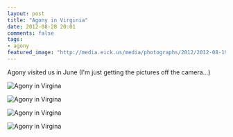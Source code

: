 ```yaml
---
layout: post
title: "Agony in Virginia"
date: 2012-08-28 20:01
comments: false
tags: 
- agony
featured_image: "http://media.eick.us/media/photographs/2012/2012-08-19-1/06-27-Agony-Visits-2012-06-27at19-58-37.jpg"
---
```

Agony visited us in June (I'm just getting the pictures off the camera...)

![Agony in Virgina](http://media.eick.us/media/photographs/2012/2012-08-19-1/06-27-Agony-Visits-2012-06-27at19-58-37.jpg)


![Agony in Virgina](http://media.eick.us/media/photographs/2012/2012-08-19-1/06-27-Agony-Visits-2012-06-27at19-58-28.jpg)


![Agony in Virgina](http://media.eick.us/media/photographs/2012/2012-08-19-1/06-27-Agony-Visits-2012-06-27at19-56-43.jpg)


![Agony in Virgina](http://media.eick.us/media/photographs/2012/2012-08-19-1/06-27-Agony-Visits-2012-06-27at19-55-56.jpg)


